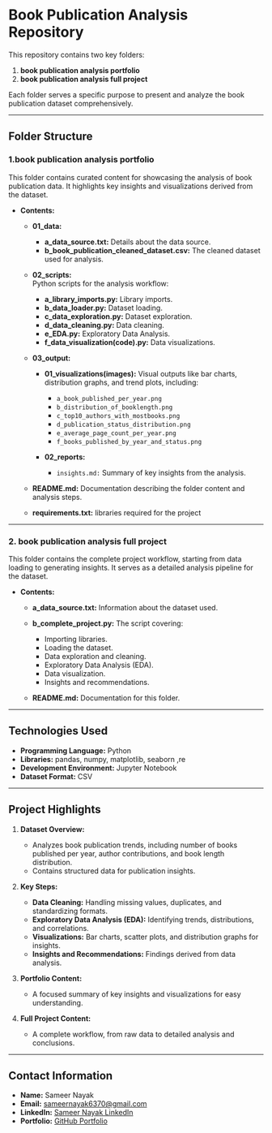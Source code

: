 # Book Publication Analysis Repository  

This repository contains two key folders:  
1. **book publication analysis  portfolio**  
2. **book publication analysis full project**  

Each folder serves a specific purpose to present and analyze the book publication dataset comprehensively.

---

## Folder Structure  

### 1.book publication analysis  portfolio 
This folder contains curated content for showcasing the analysis of book publication data. It highlights key insights and visualizations derived from the dataset.

- **Contents:**  
  - **01_data:**  
    - **a_data_source.txt:** Details about the data source.  
    - **b_book_publication_cleaned_dataset.csv:** The cleaned dataset used for analysis.  

  - **02_scripts:**  
    Python scripts for the analysis workflow:  
    - **a_library_imports.py:** Library imports.  
    - **b_data_loader.py:** Dataset loading.  
    - **c_data_exploration.py:** Dataset exploration.  
    - **d_data_cleaning.py:** Data cleaning.  
    - **e_EDA.py:** Exploratory Data Analysis.  
    - **f_data_visualization(code).py:** Data visualizations.  

  - **03_output:**  
    - **01_visualizations(images):** Visual outputs like bar charts, distribution graphs, and trend plots, including:  
      - `a_book_published_per_year.png`  
      - `b_distribution_of_booklength.png`  
      - `c_top10_authors_with_mostbooks.png`  
      - `d_publication_status_distribution.png`  
      - `e_average_page_count_per_year.png`  
      - `f_books_published_by_year_and_status.png`  

    - **02_reports:**  
      - `insights.md:` Summary of key insights from the analysis.  

  - **README.md:** Documentation describing the folder content and analysis steps.  
  - **requirements.txt:** libraries required for the project  

---

### 2. book publication analysis full project  
This folder contains the complete project workflow, starting from data loading to generating insights. It serves as a detailed analysis pipeline for the dataset.  

- **Contents:**  
  - **a_data_source.txt:** Information about the dataset used.  
  - **b_complete_project.py:** The script covering:  
    - Importing libraries.  
    - Loading the dataset.  
    - Data exploration and cleaning.  
    - Exploratory Data Analysis (EDA).  
    - Data visualization.  
    - Insights and recommendations.  

  - **README.md:** Documentation for this folder.  

---

## Technologies Used  

- **Programming Language:** Python  
- **Libraries:** pandas, numpy, matplotlib, seaborn ,re 
- **Development Environment:** Jupyter Notebook  
- **Dataset Format:** CSV  

---

## Project Highlights  

1. **Dataset Overview:**  
   - Analyzes book publication trends, including number of books published per year, author contributions, and book length distribution.  
   - Contains structured data for publication insights.  

2. **Key Steps:**  
   - **Data Cleaning:** Handling missing values, duplicates, and standardizing formats.  
   - **Exploratory Data Analysis (EDA):** Identifying trends, distributions, and correlations.  
   - **Visualizations:** Bar charts, scatter plots, and distribution graphs for insights.  
   - **Insights and Recommendations:** Findings derived from data analysis.  

3. **Portfolio Content:**  
   - A focused summary of key insights and visualizations for easy understanding.  

4. **Full Project Content:**  
   - A complete workflow, from raw data to detailed analysis and conclusions.  

---

## Contact Information  

- **Name:** Sameer Nayak  
- **Email:** sameernayak6370@gmail.com  
- **LinkedIn:** [Sameer Nayak LinkedIn](https://www.linkedin.com/in/sameer-nayak-5a147a260/overlay/about-this-profile/?lipi=urn%3Ali%3Apage%3Ad_flagship3_profile_view_base%3BiVV4cd6LTVeylH6KqMznlQ%3D%3D)  
- **Portfolio:** [GitHub Portfolio](https://github.com/sameer-analytics/book-publication-data-analysis)  
